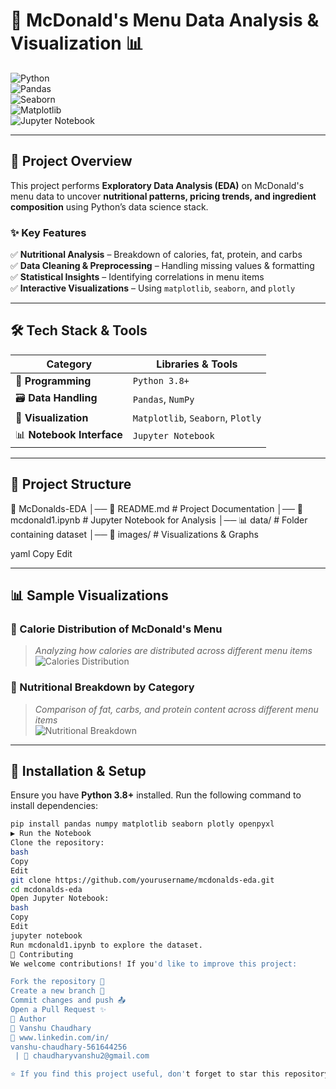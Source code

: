 # 🍔 McDonald's Menu Data Analysis & Visualization 📊  

![Python](https://img.shields.io/badge/Python-3.8%2B-blue.svg?style=flat&logo=python)  
![Pandas](https://img.shields.io/badge/Pandas-✔️-purple.svg?style=flat&logo=pandas)  
![Seaborn](https://img.shields.io/badge/Seaborn-✔️-blue.svg?style=flat&logo=seaborn)  
![Matplotlib](https://img.shields.io/badge/Matplotlib-✔️-green.svg?style=flat&logo=matplotlib)  
![Jupyter Notebook](https://img.shields.io/badge/Jupyter_Notebook-✔️-orange.svg?style=flat&logo=jupyter)  

---

## 📌 Project Overview  
This project performs **Exploratory Data Analysis (EDA)** on McDonald's menu data to uncover **nutritional patterns, pricing trends, and ingredient composition** using Python’s data science stack.  

### ✨ Key Features  
✅ **Nutritional Analysis** – Breakdown of calories, fat, protein, and carbs  
✅ **Data Cleaning & Preprocessing** – Handling missing values & formatting  
✅ **Statistical Insights** – Identifying correlations in menu items  
✅ **Interactive Visualizations** – Using `matplotlib`, `seaborn`, and `plotly`  

---

## 🛠 Tech Stack & Tools  
| Category          | Libraries & Tools |
|------------------|----------------|
| 🐍 **Programming** | `Python 3.8+` |
| 🗃️ **Data Handling** | `Pandas`, `NumPy` |
| 🎨 **Visualization** | `Matplotlib`, `Seaborn`, `Plotly` |
| 📊 **Notebook Interface** | `Jupyter Notebook` |

---

## 📂 Project Structure  
📁 McDonalds-EDA │── 📜 README.md # Project Documentation │── 📜 mcdonald1.ipynb # Jupyter Notebook for Analysis │── 📊 data/ # Folder containing dataset │── 📂 images/ # Visualizations & Graphs

yaml
Copy
Edit

---

## 📊 Sample Visualizations  
### 🍔 Calorie Distribution of McDonald's Menu  
> *Analyzing how calories are distributed across different menu items*  
![Calories Distribution](https://raw.githubusercontent.com/example/calories_chart.png)

### 🍟 Nutritional Breakdown by Category  
> *Comparison of fat, carbs, and protein content across different menu items*  
![Nutritional Breakdown](https://raw.githubusercontent.com/example/nutrition_chart.png)

---

## 🚀 Installation & Setup  
Ensure you have **Python 3.8+** installed. Run the following command to install dependencies:  

```bash
pip install pandas numpy matplotlib seaborn plotly openpyxl
▶️ Run the Notebook
Clone the repository:
bash
Copy
Edit
git clone https://github.com/yourusername/mcdonalds-eda.git
cd mcdonalds-eda
Open Jupyter Notebook:
bash
Copy
Edit
jupyter notebook
Run mcdonald1.ipynb to explore the dataset.
🤝 Contributing
We welcome contributions! If you'd like to improve this project:

Fork the repository 🍴
Create a new branch 🔀
Commit changes and push 📤
Open a Pull Request ✨
📌 Author
📌 Vanshu Chaudhary
🔗 www.linkedin.com/in/
vanshu-chaudhary-561644256
 | 📧 chaudharyvanshu2@gmail.com

⭐ If you find this project useful, don't forget to star this repository! ⭐ 🚀













